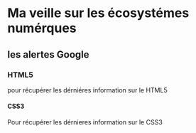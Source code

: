 # Ma veille sur les écosystémes numérques

## les alertes Google

### HTML5
pour récupérer les dérniéres information sur le HTML5

#### CSS3 
Pour récupérer les dérnieres information sur le CSS3
